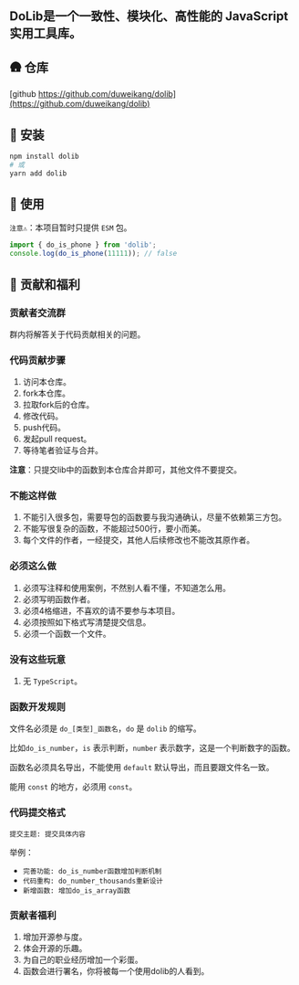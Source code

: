 ## DoLib是一个一致性、模块化、高性能的 JavaScript 实用工具库。

## 🛖 仓库

[github https://github.com/duweikang/dolib](https://github.com/duweikang/dolib)

## 🧊 安装

```bash
npm install dolib
# 或
yarn add dolib
```

## 🍼 使用

`注意⚠️`：本项目暂时只提供 `ESM` 包。

```javascript
import { do_is_phone } from 'dolib';
console.log(do_is_phone(11111)); // false
```

## 🎁 贡献和福利

### **贡献者交流群**

群内将解答关于代码贡献相关的问题。

### **代码贡献步骤**

1. 访问本仓库。
2. fork本仓库。
3. 拉取fork后的仓库。
4. 修改代码。
5. push代码。
6. 发起pull request。
7. 等待笔者验证与合并。

**注意**：只提交lib中的函数到本仓库合并即可，其他文件不要提交。

### **不能这样做**

1. 不能引入很多包，需要导包的函数要与我沟通确认，尽量不依赖第三方包。
2. 不能写很复杂的函数，不能超过500行，要小而美。
3. 每个文件的作者，一经提交，其他人后续修改也不能改其原作者。

### **必须这么做**

1. 必须写注释和使用案例，不然别人看不懂，不知道怎么用。
2. 必须写明函数作者。
3. 必须4格缩进，不喜欢的请不要参与本项目。
4. 必须按照如下格式写清楚提交信息。
5. 必须一个函数一个文件。

### **没有这些玩意**

1. 无 `TypeScript`。

### **函数开发规则**

文件名必须是 `do_[类型]_函数名`，`do` 是 `dolib` 的缩写。

比如`do_is_number`，`is` 表示判断，`number` 表示数字，这是一个判断数字的函数。

函数名必须具名导出，不能使用 `default` 默认导出，而且要跟文件名一致。

能用 `const` 的地方，必须用 `const`。

### **代码提交格式**

`提交主题: 提交具体内容`

举例：

-   `完善功能: do_is_number函数增加判断机制`
-   `代码重构: do_number_thousands重新设计`
-   `新增函数: 增加do_is_array函数`

### **贡献者福利**

1. 增加开源参与度。
2. 体会开源的乐趣。
3. 为自己的职业经历增加一个彩蛋。
4. 函数会进行署名，你将被每一个使用dolib的人看到。
